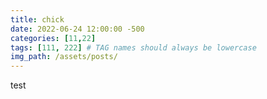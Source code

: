 ```yaml
---
title: chick
date: 2022-06-24 12:00:00 -500
categories: [11,22]
tags: [111, 222] # TAG names should always be lowercase
img_path: /assets/posts/
---
```




test
